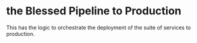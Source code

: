 # the Blessed Pipeline to Production

This has the logic to orchestrate the deployment of the suite of services to production.
